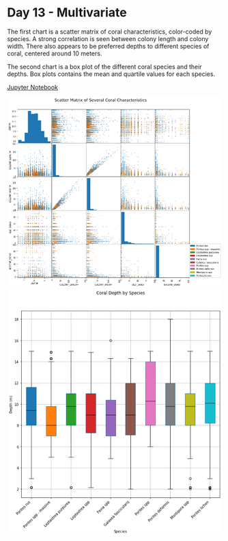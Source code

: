 # Day 13 - Multivariate

The first chart is a scatter matrix of coral characteristics, color-coded by
species. A strong correlation is seen between colony length and colony width.
There also appears to be preferred depths to different species of coral, centered
around 10 meters.

The second chart is a box plot of the different coral species and their depths.
Box plots contains the mean and quartile values for each species.

[Jupyter Notebook](day15.ipynb)

![Scatter Matrix of Coral Species](scatter_matrix.png)
![Box Plot of Coral Species Depths](coral_depth_box.png)

